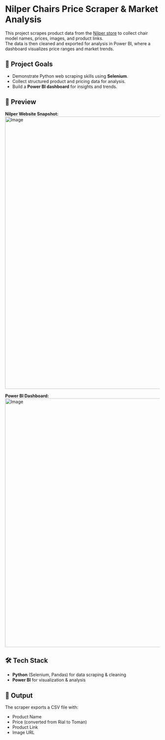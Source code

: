 # Nilper Chairs Price Scraper & Market Analysis

This project scrapes product data from the [Nilper store]([https://store.nilper.ir/](https://store.nilper.ir/%D8%B5%D9%86%D8%AF%D9%84%DB%8C-%D8%A7%D8%AF%D8%A7%D8%B1%DB%8C) ) to collect chair model names, prices, images, and product links.  
The data is then cleaned and exported for analysis in Power BI, where a dashboard visualizes price ranges and market trends.


## 🔹 Project Goals
- Demonstrate Python web scraping skills using **Selenium**.  
- Collect structured product and pricing data for analysis.  
- Build a **Power BI dashboard** for insights and trends.


## 📸 Preview

**Nilper Website Snapshot:**  
<img width="1387" height="887" alt="Image" src="https://github.com/user-attachments/assets/2cd540d5-10eb-4599-a94b-6b9a7b5da3f5" /> 

**Power BI Dashboard:**  
<img width="832" height="810" alt="Image" src="https://github.com/user-attachments/assets/6f4f237e-31df-476f-b3ef-cd60efe81a12" />


## 🛠️ Tech Stack
- **Python** (Selenium, Pandas) for data scraping & cleaning  
- **Power BI** for visualization & analysis  


## 📂 Output
The scraper exports a CSV file with:
- Product Name  
- Price (converted from Rial to Toman)  
- Product Link  
- Image URL  
